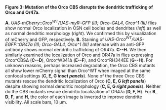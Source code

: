 **Figure 3: Mutation of the Orco CBS disrupts the dendritic trafficking of Orco and Or47a.**

**A.** _UAS-mCherry::Orco<sup>WT</sup>/UAS-myR::GFP (II); Orco-GAL4, Orco^1 (III)_ flies show normal Orco localization in OSN cell bodies and dendrites (_left_) as well as normal dendritic morphology (_right_).
We confirmed this by visualization of mCherry and GFP, respectively.
**B.** Staining of _UAS-Orco<sup>WT</sup>/UAS-EGFP::OR47a (II); Orco-GAL4, Orco^1 (III)_ antennae with an anti-GFP antibody shows normal dendritic trafficking of OR47a.
**C--H.** We then similarly examined the localization of Orco and OR47a in flies expressing Orco^CBSΔ (**C--D**), Orco^W341Δ (**E--F**), and Orco^RH344EE (**G--H**).
For unknown reasons, perhaps increased degradation, the Orco CBS mutants all show lower mCherry signal than Orco^WT when imaged at the same confocal settings (**C, E, G _inset panels_**).
None of the three Orco CBS mutants rescue the dendritic localization of Orco (**C, E, G _left panels_**) despite showing normal dendritic morphology (**C, E, G _right panels_**).
Neither do the CBS mutants rescue dendritic localization of OR47a (**D, F, H**).
For **B**, **D**, **F**, and **H**, the color of each image is inverted to improve dendrite visibility.
All scale bars, 10 μm.
